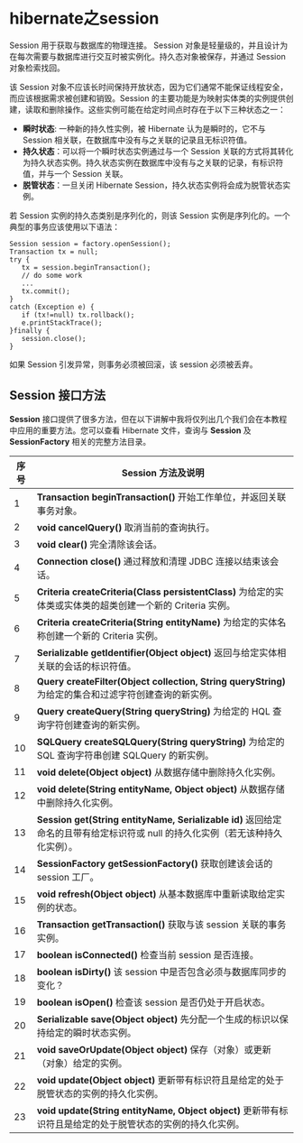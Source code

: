 # hibernate之session
Session 用于获取与数据库的物理连接。 Session 对象是轻量级的，并且设计为在每次需要与数据库进行交互时被实例化。持久态对象被保存，并通过 Session 对象检索找回。

该 Session 对象不应该长时间保持开放状态，因为它们通常不能保证线程安全，而应该根据需求被创建和销毁。Session 的主要功能是为映射实体类的实例提供创建，读取和删除操作。这些实例可能在给定时间点时存在于以下三种状态之一：

-   **瞬时状态**: 一种新的持久性实例，被 Hibernate 认为是瞬时的，它不与 Session 相关联，在数据库中没有与之关联的记录且无标识符值。
-   **持久状态**：可以将一个瞬时状态实例通过与一个 Session 关联的方式将其转化为持久状态实例。持久状态实例在数据库中没有与之关联的记录，有标识符值，并与一个 Session 关联。
-   **脱管状态**：一旦关闭 Hibernate Session，持久状态实例将会成为脱管状态实例。

若 Session 实例的持久态类别是序列化的，则该 Session 实例是序列化的。一个典型的事务应该使用以下语法：

```
Session session = factory.openSession();
Transaction tx = null;
try {
   tx = session.beginTransaction();
   // do some work
   ...
   tx.commit();
}
catch (Exception e) {
   if (tx!=null) tx.rollback();
   e.printStackTrace(); 
}finally {
   session.close();
}
```

如果 Session 引发异常，则事务必须被回滚，该 session 必须被丢弃。

## Session 接口方法

**Session**  接口提供了很多方法，但在以下讲解中我将仅列出几个我们会在本教程中应用的重要方法。您可以查看 Hibernate 文件，查询与  **Session**  及  **SessionFactory**  相关的完整方法目录。

序号 |Session 方法及说明
--------|--------
1|**Transaction beginTransaction()**  开始工作单位，并返回关联事务对象。
2|**void cancelQuery()**  取消当前的查询执行。
3|**void clear()**  完全清除该会话。
4|**Connection close()**  通过释放和清理 JDBC 连接以结束该会话。
5|**Criteria createCriteria(Class persistentClass)**  为给定的实体类或实体类的超类创建一个新的 Criteria 实例。
6|**Criteria createCriteria(String entityName)**  为给定的实体名称创建一个新的 Criteria 实例。
7|**Serializable getIdentifier(Object object)**  返回与给定实体相关联的会话的标识符值。
8|**Query createFilter(Object collection, String queryString)**  为给定的集合和过滤字符创建查询的新实例。
9|**Query createQuery(String queryString)**  为给定的 HQL 查询字符创建查询的新实例。
10|**SQLQuery createSQLQuery(String queryString)**  为给定的 SQL 查询字符串创建 SQLQuery 的新实例。
11|**void delete(Object object)**  从数据存储中删除持久化实例。
12|**void delete(String entityName, Object object)**  从数据存储中删除持久化实例。
13|**Session get(String entityName, Serializable id)**  返回给定命名的且带有给定标识符或 null 的持久化实例（若无该种持久化实例）。
14|**SessionFactory getSessionFactory()**  获取创建该会话的 session 工厂。
15|**void refresh(Object object)**  从基本数据库中重新读取给定实例的状态。
16|**Transaction getTransaction()**  获取与该 session 关联的事务实例。
17|**boolean isConnected()**  检查当前 session 是否连接。
18|**boolean isDirty()**  该 session 中是否包含必须与数据库同步的变化？
19|**boolean isOpen()**  检查该 session 是否仍处于开启状态。
20|**Serializable save(Object object)**  先分配一个生成的标识以保持给定的瞬时状态实例。
21|**void saveOrUpdate(Object object)**  保存（对象）或更新（对象）给定的实例。
22|**void update(Object object)**  更新带有标识符且是给定的处于脱管状态的实例的持久化实例。
23|**void update(String entityName, Object object)**  更新带有标识符且是给定的处于脱管状态的实例的持久化实例。
<!--stackedit_data:
eyJoaXN0b3J5IjpbMTAyNjY4ODUzMiwtMTA4MTYyMTUyMV19
-->